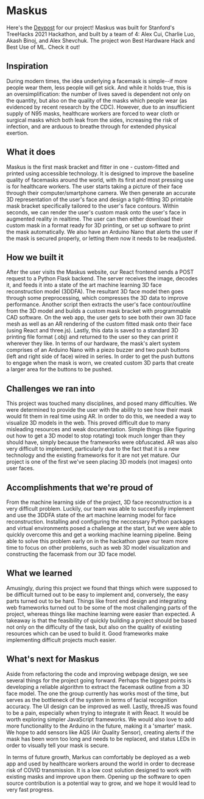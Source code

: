 # Maskus
Here's the [Devpost](https://devpost.com/software/maskimus) for our project!
Maskus was built for Stanford's TreeHacks 2021 Hackathon, and built by a team of 4: Alex Cui, Charlie Luo, Akash Binoj, and Alex Shevchuk. The project won Best Hardware Hack and Best Use of ML. Check it out!

## Inspiration
During modern times, the idea underlying a facemask is simple--if more people wear them, less people will get sick. And while it holds true, this is an oversimplification: the number of lives saved is dependent not only on the quantity, but also on the quality of the masks which people wear (as evidenced by recent research by the CDC). However, due to an insufficient supply of N95 masks, healthcare workers are forced to wear cloth or surgical masks which both leak from the sides, increasing the risk of infection, and are arduous to breathe through for extended physical exertion.

## What it does
Maskus is the first mask bracket and fitter in one - custom-fitted and printed using accessible technology. It is designed to improve the baseline quality of facemasks around the world, with its first and most pressing use is for healthcare workers. The user starts taking a picture of their face through their computer/smartphone camera. We then generate an accurate 3D representation of the user's face and design a tight-fitting 3D printable mask bracket specifically tailored to the user's face contours. Within seconds, we can render the user's custom mask onto the user's face in augmented reality in realtime. The user can then either download their custom mask in a format ready for 3D printing, or set up software to print the mask automatically. We also have an Arduino Nano that alerts the user if the mask is secured properly, or letting them now it needs to be readjusted.

## How we built it
After the user visits the Maskus website, our React frontend sends a POST request to a Python Flask backend. The server receives the image, decodes it, and feeds it into a state of the art machine learning 3D face reconstruction model (3DDFA).  The resultant 3D face model then goes through some preprocessing, which compresses the 3D data to improve performance. Another script then extracts the user's face contour/outline from the 3D model and builds a custom mask bracket with programmable CAD software. On the web app, the user gets to see both their own 3D face mesh as well as an AR rendering of the custom fitted mask onto their face (using React and three.js). Lastly, this data is saved to a standard 3D printing file format (.obj) and returned to the user so they can print it wherever they like. In terms of our hardware, the mask's alert system comprises of an Arduino Nano with a piezo buzzer and two push buttons (left and right side of face) wired in series. In order to get the push buttons to engage when the mask is worn, we created custom 3D parts that create a larger area for the buttons to be pushed. 

## Challenges we ran into
This project was touched many disciplines, and posed many difficulties. We were determined to provide the user with the ability to see how their mask would fit them in real time using AR. In order to do this, we needed a way to visualize 3D models in the web. This proved difficult due to many misleading resources and weak documentation. Simple things (like figuring out how to get a 3D model to stop rotating) took much longer than they should have, simply because the frameworks were obfuscated. AR was also very difficult to implement, particularly due to the fact that it is a new technology and the existing frameworks for it are not yet mature. Our project is one of the first we've seen placing 3D models (not images) onto user faces.

## Accomplishments that we're proud of
From the machine learning side of the project, 3D face reconstruction is a very difficult problem. Luckily, our team was able to succesfully implement and use the 3DDFA state of the art machine learning model for face reconstruction. Installing and configuring the neccessary Python packages and virtual environments posed a challenge at the start, but we were able to quickly overcome this and get a working machine learning pipeline. Being able to solve this problem early on in the hackathon gave our team more time to focus on other problems, such as web 3D model visualization and constructing the facemask from our 3D face model.

## What we learned
Amusingly, during this project we found that things which were supposed to be difficult turned out to be easy to implement and, conversely, the easy parts turned out to be hard. Things like front end design and integrating web frameworks turned out to be some of the most challenging parts of the project, whereas things like machine learning were easier than expected. A takeaway is that the feasibility of quickly building a project should be based not only on the difficulty of the task, but also on the quality of existing resources which can be used to build it. Good frameworks make implementing difficult projects much easier.

## What's next for Maskus
Aside from refactoring the code and improving webpage design, we see several things for the project going forward. Perhaps the biggest points is developing a reliable algorithm to extract the facemask outline from a 3D face model. The one the group currently has works most of the time, but serves as the bottleneck of the system in terms of facial recognition accuracy. The UI design can be improved as well. Lastly, threeJS was found to be a pain, especially when trying to integrate it with React. It would be worth exploring simpler JavaScript frameworks. We would also love to add more functionality to the Arduino in the future, making it a 'smarter' mask. We hope to add sensors like AQS (Air Quality Sensor), creating alerts if the mask has been worn too long and needs to be replaced, and status LEDs in order to visually tell your mask is secure. 

In terms of future growth, Markus can comfortably be deployed as a web app and used by healthcare workers around the world in order to decrease risk of COVID transmission. It is a low cost solution designed to work with existing masks and improve upon them. Opening up the software to open source contribution is a potential way to grow, and we hope it would lead to very fast progress.
